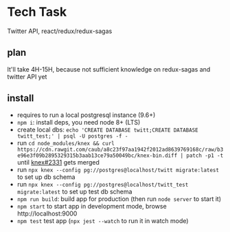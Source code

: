 # Tech Task

Twitter API, react/redux/redux-sagas

## plan

It'll take 4H-15H, because not sufficient knowledge on redux-sagas and twitter API yet

## install

- requires to run a local postgresql instance (9.6+)
- `npm i`: install deps, you need node 8+ (LTS)
- create local dbs: `echo 'CREATE DATABASE twitt;CREATE DATABASE twitt_test;' | psql -U postgres -f -`
- run `cd node_modules/knex && curl https://cdn.rawgit.com/caub/a8c23f97aa1942f2012ad8639769168c/raw/b3e96e3f09b2895329315b3aab13ce79a50049bc/knex-bin.diff | patch -p1 -t` until [knex#2331](https://github.com/tgriesser/knex/pull/2331) gets merged
- run `npx knex --config pg://postgres@localhost/twitt migrate:latest` to set up db schema
- run `npx knex --config pg://postgres@localhost/twitt_test migrate:latest` to set up test db schema
- `npm run build`: build app for production (then run `node server` to start it)
- `npm start` to start app in development mode, browse http://localhost:9000
- `npm test` test app (`npx jest --watch` to run it in watch mode)
